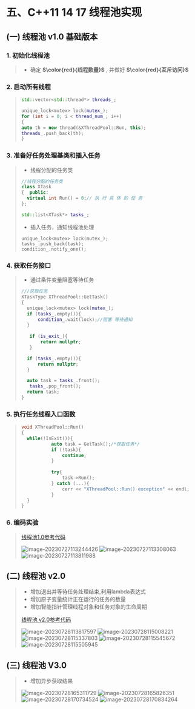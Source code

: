 # 五、C++11 14 17 线程池实现

## (一) 线程池 v1.0 基础版本

### 1. 初始化线程池

>- 确定 **$\color{red}{线程数量}$** , 并做好 **$\color{red}{互斥访问}$**

### 2. 启动所有线程

>```c++
>std::vector<std::thread*> threads_;
>
>unique_lock<mutex> lock(mutex_);
>for (int i = 0; i < thread_num_; i++)
>{
>auto th = new thread(&XThreadPool::Run, this);
>threads_.push_back(th);
>}
>```

### 3. 准备好任务处理基类和插入任务

>- 线程分配的任务类
>
>```c++
>//线程分配的任务类
>class XTask
>{	public:
>	virtual int Run() = 0;// 执 行 具 体 的 任 务
>};
>
>std::list<XTask*> tasks_;
>```
>
>- 插入任务，通知线程池处理
>
>```
>unique_lock<mutex> lock(mutex_);
>tasks_.push_back(task);
>condition_.notify_one();
>```
>
>

### 4. 获取任务接口

>- 通过条件变量阻塞等待任务
>
>```C++
>///获取任务
>XTaskType XThreadPool::GetTask()
>{
>	unique_lock<mutex> lock(mutex_);
>	if (tasks_.empty()){
>		condition_.wait(lock);//阻塞 等待通知
>	} 
>    
>    if (is_exit_){
>        return nullptr;
>    }
>
>	if (tasks_.empty()){
>		return nullptr;
>	} 
>
>	auto task = tasks_.front();
>    tasks_.pop_front();
>	return task;
>}
>```

### 5. 执行任务线程入口函数

>```c++
>void XThreadPool::Run()
>{
>	while(!IsExit()){
>            auto task = GetTask();/*获取任务*/
>            if (!task){
>                continue;
>            }
>	
>            try{
>                task‐>Run();
>            } catch (...){
>                cerr << "XThreadPool::Run() exception" << endl;
>            }
>	}
>}
>```

### 6. 编码实验

>[线程池1.0参考代码](https://github.com/WONGZEONJYU/stu_cpp_thread/tree/main/117thread_pool_10)
>
><img src="四、C++11 14 17 线程池实现.assets/image-20230727113244426.png" alt="image-20230727113244426" />
>
><img src="四、C++11 14 17 线程池实现.assets/image-20230727113308063.png" alt="image-20230727113308063" />
>
><img src="四、C++11 14 17 线程池实现.assets/image-20230727113811988.png" alt="image-20230727113811988" />

## (二) 线程池 v2.0

>- 增加退出并等待任务处理结束,利用lambda表达式
>- 增加原子变量统计正在运行的任务的数量
>- 增加智能指针管理线程对象和任务对象的生命周期
>
>[线程池 v2.0参考代码](https://github.com/WONGZEONJYU/stu_cpp_thread/tree/main/118thread_pool_20)
>
><img src="四、C++11 14 17 线程池实现.assets/image-20230728113817597.png" alt="image-20230728113817597" />
>
><img src="四、C++11 14 17 线程池实现.assets/image-20230728115008221.png" alt="image-20230728115008221" />
>
><img src="四、C++11 14 17 线程池实现.assets/image-20230728115337803.png" alt="image-20230728115337803" />
>
><img src="四、C++11 14 17 线程池实现.assets/image-20230728115545672.png" alt="image-20230728115545672" />
>
><img src="四、C++11 14 17 线程池实现.assets/image-20230728115505945.png" alt="image-20230728115505945" />

## (三) 线程池 V3.0

>- 增加异步获取结果
>
><img src="四、C++11 14 17 线程池实现.assets/image-20230728165311729.png" alt="image-20230728165311729" />
>
><img src="四、C++11 14 17 线程池实现.assets/image-20230728165826351.png" alt="image-20230728165826351" />
>
><img src="四、C++11 14 17 线程池实现.assets/image-20230728170734524.png" alt="image-20230728170734524" />
>
><img src="四、C++11 14 17 线程池实现.assets/image-20230728170834264.png" alt="image-20230728170834264" />

